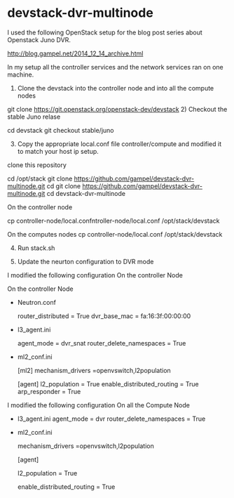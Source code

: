 devstack-dvr-multinode
======================
I used the following  OpenStack setup for the blog post series about Openstack Juno DVR. 

http://blog.gampel.net/2014_12_14_archive.html

In my setup all the controller services and the network services ran on one machine.

1) Clone the devstack into the  controller node and into all the compute nodes 

git clone https://git.openstack.org/openstack-dev/devstack
2) Checkout the stable Juno relase  

  cd devstack 
  git checkout stable/juno 

3) Copy the appropriate  local.conf file controller/compute and modified it to match your host ip setup.

clone this repository 

  cd /opt/stack 
  git clone https://github.com/gampel/devstack-dvr-multinode.git
  cd git clone https://github.com/gampel/devstack-dvr-multinode.git
  cd devstack-dvr-multinode
  
On the controller node 

  cp controller-node/local.confntroller-node/local.conf /opt/stack/devstack 

On the computes nodes 
  cp controller-node/local.conf  /opt/stack/devstack 

4) Run stack.sh

5) Update the neurton configuration   to DVR mode 

I modified the following configuration On the controller Node  

On the controller Node 
* Neutron.conf 
  
    router_distributed = True
    dvr_base_mac = fa:16:3f:00:00:00
    
* l3_agent.ini 

    agent_mode = dvr_snat
    router_delete_namespaces = True

* ml2_conf.ini 
  
  [ml2]
    mechanism_drivers =openvswitch,l2population
  
  [agent]
    l2_population = True
    enable_distributed_routing = True
    arp_responder = True

I modified the following configuration  On all the Compute  Node 

 

* l3_agent.ini 
  agent_mode = dvr
  router_delete_namespaces = True


* ml2_conf.ini 

  mechanism_drivers =openvswitch,l2population
  
  [agent]
  
    l2_population = True
  
    enable_distributed_routing = True


